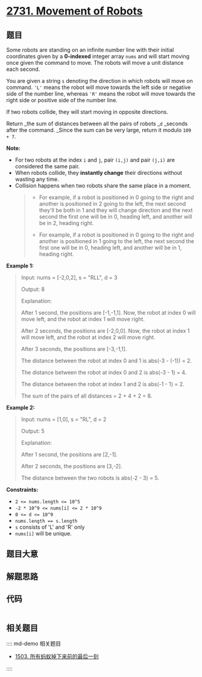# [2731. Movement of Robots](https://leetcode.com/problems/movement-of-robots/)

## 题目

Some robots are standing on an infinite number line with their initial
coordinates given by a **0-indexed** integer array `nums` and will start
moving once given the command to move. The robots will move a unit distance
each second.

You are given a string `s` denoting the direction in which robots will move on
command. `'L'` means the robot will move towards the left side or negative
side of the number line, whereas `'R'` means the robot will move towards the
right side or positive side of the number line.

If two robots collide, they will start moving in opposite directions.

Return _the sum of distances between all the pairs of robots _`d` \_seconds
after the command. \_Since the sum can be very large, return it modulo `109 +
7`.

**Note:**

- For two robots at the index `i` and `j`, pair `(i,j)` and pair `(j,i)` are considered the same pair.
- When robots collide, they **instantly change** their directions without wasting any time.
- Collision happens when two robots share the same place in a moment.
  > - For example, if a robot is positioned in 0 going to the right and another is positioned in 2 going to the left, the next second they'll be both in 1 and they will change direction and the next second the first one will be in 0, heading left, and another will be in 2, heading right.
  >
  > - For example, if a robot is positioned in 0 going to the right and another is positioned in 1 going to the left, the next second the first one will be in 0, heading left, and another will be in 1, heading right.

**Example 1:**

> Input: nums = [-2,0,2], s = "RLL", d = 3
>
> Output: 8
>
> Explanation:
>
> After 1 second, the positions are [-1,-1,1]. Now, the robot at index 0 will move left, and the robot at index 1 will move right.
>
> After 2 seconds, the positions are [-2,0,0]. Now, the robot at index 1 will move left, and the robot at index 2 will move right.
>
> After 3 seconds, the positions are [-3,-1,1].
>
> The distance between the robot at index 0 and 1 is abs(-3 - (-1)) = 2.
>
> The distance between the robot at index 0 and 2 is abs(-3 - 1) = 4.
>
> The distance between the robot at index 1 and 2 is abs(-1 - 1) = 2.
>
> The sum of the pairs of all distances = 2 + 4 + 2 = 8.

**Example 2:**

> Input: nums = [1,0], s = "RL", d = 2
>
> Output: 5
>
> Explanation:
>
> After 1 second, the positions are [2,-1].
>
> After 2 seconds, the positions are [3,-2].
>
> The distance between the two robots is abs(-2 - 3) = 5.

**Constraints:**

- `2 <= nums.length <= 10^5`
- `-2 * 10^9 <= nums[i] <= 2 * 10^9`
- `0 <= d <= 10^9`
- `nums.length == s.length `
- `s` consists of 'L' and 'R' only
- `nums[i]` will be unique.

## 题目大意

## 解题思路

## 代码

```javascript

```

## 相关题目

:::: md-demo 相关题目

- [1503. 所有蚂蚁掉下来前的最后一刻](https://leetcode.com/problems/last-moment-before-all-ants-fall-out-of-a-plank)

::::
